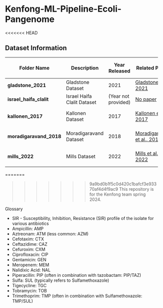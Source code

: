 # Kenfong-ML-Pipeline-Ecoli-Pangenome
<<<<<<< HEAD

## Dataset Information

| **Folder Name**          | **Description**                   | **Year Released** | **Related Papers**                                    | **Last Commit Message**                    | **Last Commit Date** |
|--------------------------|-----------------------------------|-------------------|------------------------------------------------------|--------------------------------------------|----------------------|
| **gladstone_2021**       | Gladstone Dataset                 | 2021              | [Gladstone et al., 2021](https://www.sciencedirect.com/science/article/pii/S2666524721000318)               | Gladstone                                  | 2 months ago         |
| **israel_haifa_clalit**  | Israel Haifa Clalit Dataset       | (Year not provided) | [No paper](link-to-paper)                   | Added miller dataset                       | 2 months ago         |
| **kallonen_2017**        | Kallonen Dataset                  | 2017              | [Kallonen et al., 2017](link-to-paper)                | Merge branch 'main' of https://github.com/ | 2 months ago         |
| **moradigaravand_2018**  | Moradigaravand Dataset            | 2018              | [Moradigaravand et al., 2018](https://journals.plos.org/ploscompbiol/article?id=10.1371/journal.pcbi.1006258)          | Merge branch 'main' of https://github.com/ | 2 months ago         |
| **mills_2022**           | Mills Dataset                     | 2022              | [Mills et al., 2022]( https://genomemedicine.biomedcentral.com/articles/10.1186/s13073-022-01150-7)                   | (Commit message not provided)              | (Commit date not provided) |


=======
>>>>>>> 9a9bd0b1f5c0d420c1bafcf3e93370af4d4f9ac9
This repository is for the Kenfong team spring 2024.

Glossary

* SIR - Susceptibility, Inhibition, Resistance (SIR) profile of the isolate for various antibiotics
* Ampicillin: AMP
* Aztreonam: ATM (less common: AZM)
* Cefotaxim: CTX
* Ceftazidime: CAZ
* Cefuroxim: CXM
* Ciprofloxacin: CIP
* Gentamicin: GEN
* Meropenem: MEM
* Nalidixic Acid: NAL
* Piperacillin: PIP (often in combination with tazobactam: PIP/TAZ)
* Sulfa: SUL (typically refers to Sulfamethoxazole)
* Tigecycline: TGC
* Tobramycin: TOB
* Trimethoprim: TMP (often in combination with Sulfamethoxazole: TMP/SUL)
